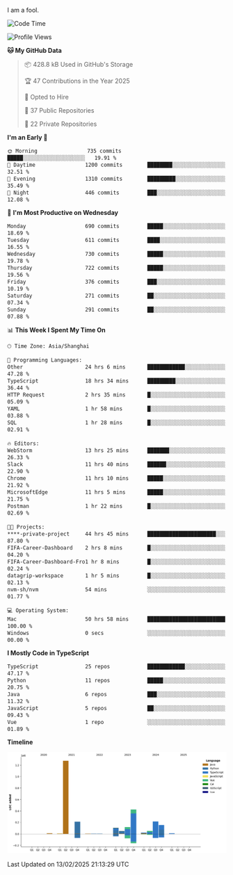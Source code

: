 I am a fool.

<!--START_SECTION:waka-->
![Code Time](http://img.shields.io/badge/Code%20Time-2%2C567%20hrs%2028%20mins-blue)

![Profile Views](http://img.shields.io/badge/Profile%20Views-4-blue)

**🐱 My GitHub Data** 

> 📦 428.8 kB Used in GitHub's Storage 
 > 
> 🏆 47 Contributions in the Year 2025
 > 
> 💼 Opted to Hire
 > 
> 📜 37 Public Repositories 
 > 
> 🔑 22 Private Repositories 
 > 
**I'm an Early 🐤** 

```text
🌞 Morning                735 commits         █████░░░░░░░░░░░░░░░░░░░░   19.91 % 
🌆 Daytime                1200 commits        ████████░░░░░░░░░░░░░░░░░   32.51 % 
🌃 Evening                1310 commits        █████████░░░░░░░░░░░░░░░░   35.49 % 
🌙 Night                  446 commits         ███░░░░░░░░░░░░░░░░░░░░░░   12.08 % 
```
📅 **I'm Most Productive on Wednesday** 

```text
Monday                   690 commits         █████░░░░░░░░░░░░░░░░░░░░   18.69 % 
Tuesday                  611 commits         ████░░░░░░░░░░░░░░░░░░░░░   16.55 % 
Wednesday                730 commits         █████░░░░░░░░░░░░░░░░░░░░   19.78 % 
Thursday                 722 commits         █████░░░░░░░░░░░░░░░░░░░░   19.56 % 
Friday                   376 commits         ███░░░░░░░░░░░░░░░░░░░░░░   10.19 % 
Saturday                 271 commits         ██░░░░░░░░░░░░░░░░░░░░░░░   07.34 % 
Sunday                   291 commits         ██░░░░░░░░░░░░░░░░░░░░░░░   07.88 % 
```


📊 **This Week I Spent My Time On** 

```text
🕑︎ Time Zone: Asia/Shanghai

💬 Programming Languages: 
Other                    24 hrs 6 mins       ████████████░░░░░░░░░░░░░   47.28 % 
TypeScript               18 hrs 34 mins      █████████░░░░░░░░░░░░░░░░   36.44 % 
HTTP Request             2 hrs 35 mins       █░░░░░░░░░░░░░░░░░░░░░░░░   05.09 % 
YAML                     1 hr 58 mins        █░░░░░░░░░░░░░░░░░░░░░░░░   03.88 % 
SQL                      1 hr 28 mins        █░░░░░░░░░░░░░░░░░░░░░░░░   02.91 % 

🔥 Editors: 
WebStorm                 13 hrs 25 mins      ███████░░░░░░░░░░░░░░░░░░   26.33 % 
Slack                    11 hrs 40 mins      ██████░░░░░░░░░░░░░░░░░░░   22.90 % 
Chrome                   11 hrs 10 mins      █████░░░░░░░░░░░░░░░░░░░░   21.92 % 
MicrosoftEdge            11 hrs 5 mins       █████░░░░░░░░░░░░░░░░░░░░   21.75 % 
Postman                  1 hr 22 mins        █░░░░░░░░░░░░░░░░░░░░░░░░   02.69 % 

🐱‍💻 Projects: 
****-private-project     44 hrs 45 mins      ██████████████████████░░░   87.80 % 
FIFA-Career-Dashboard    2 hrs 8 mins        █░░░░░░░░░░░░░░░░░░░░░░░░   04.20 % 
FIFA-Career-Dashboard-Fro1 hr 8 mins         █░░░░░░░░░░░░░░░░░░░░░░░░   02.24 % 
datagrip-workspace       1 hr 5 mins         █░░░░░░░░░░░░░░░░░░░░░░░░   02.13 % 
nvm-sh/nvm               54 mins             ░░░░░░░░░░░░░░░░░░░░░░░░░   01.77 % 

💻 Operating System: 
Mac                      50 hrs 58 mins      █████████████████████████   100.00 % 
Windows                  0 secs              ░░░░░░░░░░░░░░░░░░░░░░░░░   00.00 % 
```

**I Mostly Code in TypeScript** 

```text
TypeScript               25 repos            ████████████░░░░░░░░░░░░░   47.17 % 
Python                   11 repos            █████░░░░░░░░░░░░░░░░░░░░   20.75 % 
Java                     6 repos             ███░░░░░░░░░░░░░░░░░░░░░░   11.32 % 
JavaScript               5 repos             ██░░░░░░░░░░░░░░░░░░░░░░░   09.43 % 
Vue                      1 repo              ░░░░░░░░░░░░░░░░░░░░░░░░░   01.89 % 
```



**Timeline**

![Lines of Code chart](https://raw.githubusercontent.com/VeejaLiu/VeejaLiu/master/assets/bar_graph.png)


 Last Updated on 13/02/2025 21:13:29 UTC
<!--END_SECTION:waka-->
